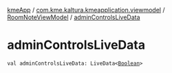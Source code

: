 [kmeApp](../../index.md) / [com.kme.kaltura.kmeapplication.viewmodel](../index.md) / [RoomNoteViewModel](index.md) / [adminControlsLiveData](./admin-controls-live-data.md)

# adminControlsLiveData

`val adminControlsLiveData: LiveData<`[`Boolean`](https://kotlinlang.org/api/latest/jvm/stdlib/kotlin/-boolean/index.html)`>`